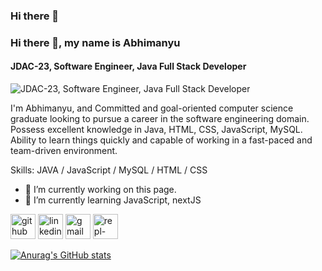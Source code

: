 ### Hi there 👋
### Hi there 👋, my name is Abhimanyu
#### JDAC-23, Software Engineer, Java Full Stack Developer
![JDAC-23, Software Engineer, Java Full Stack Developer](https://arturssmirnovs.github.io/github-profile-readme-generator/images/banner.png)

I'm Abhimanyu, and Committed and goal-oriented computer science graduate looking to pursue a career in the software engineering domain. Possess excellent knowledge in Java, HTML, CSS, JavaScript, MySQL. Ability to learn things quickly and capable of working in a fast-paced and team-driven environment.

Skills: JAVA / JavaScript / MySQL / HTML / CSS

- 🔭 I’m currently working on this page. 
- 🌱 I’m currently learning JavaScript, nextJS 


[<img src='https://cdn.jsdelivr.net/npm/simple-icons@3.0.1/icons/github.svg' alt='github' height='40'>](https://github.com/https://www.github.com/Mrpool720/)  [<img src='https://cdn.jsdelivr.net/npm/simple-icons@3.0.1/icons/linkedin.svg' alt='linkedin' height='40'>](https://www.linkedin.com/in/https://www.linkedin.com/in/abhimanyukumar//)  [<img src='https://cdn.jsdelivr.net/npm/simple-icons@3.0.1/icons/gmail.svg' alt='gmail' height='40'>](abhiimaanyukumar@gmail.com)  [<img src='https://cdn.jsdelivr.net/npm/simple-icons@3.0.1/icons/repl-dot-it.svg' alt='repl-dot-it' height='40'>](https://replit.com/@AbhimanyuKumar6)  


[![Anurag's GitHub stats](https://github-readme-stats.vercel.app/api?username=Mrpool720)](https://github.com/anuraghazra/github-readme-stats)
